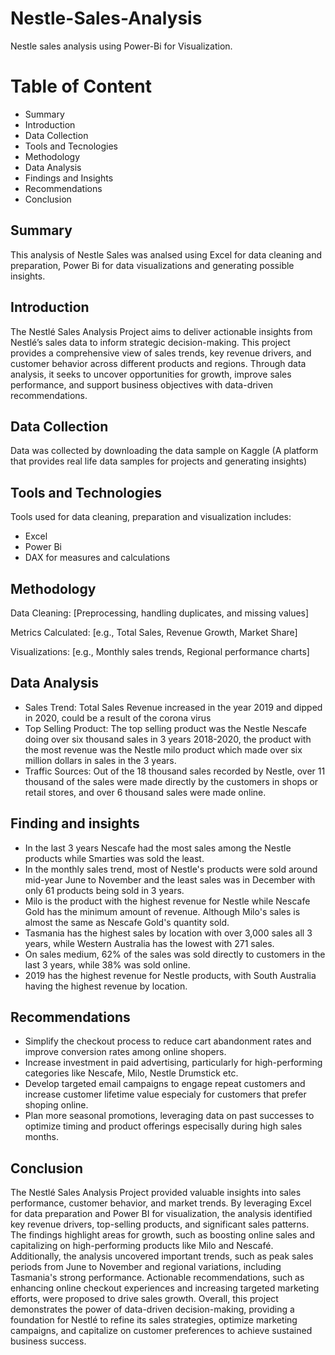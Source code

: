 # Nestle-Sales-Analysis
Nestle sales analysis using Power-Bi for Visualization. 

# Table of Content
* Summary
* Introduction
* Data Collection
* Tools and Tecnologies
* Methodology
* Data Analysis
* Findings and Insights
* Recommendations
* Conclusion

## Summary
This analysis of Nestle Sales was analsed using Excel for data cleaning and preparation, Power Bi for data visualizations and generating possible insights. 

## Introduction
The Nestlé Sales Analysis Project aims to deliver actionable insights from Nestlé’s sales data to inform strategic decision-making. This project provides a comprehensive view of sales trends, key revenue drivers, and customer behavior across different products and regions. Through data analysis, it seeks to uncover opportunities for growth, improve sales performance, and support business objectives with data-driven recommendations.

## Data Collection
Data was collected by downloading the data sample on Kaggle (A platform that provides real life data samples for projects and generating insights)

## Tools and Technologies
Tools used for data cleaning, preparation and visualization includes:
* Excel
* Power Bi
* DAX for measures and calculations

## Methodology
Data Cleaning: [Preprocessing, handling duplicates, and missing values]

Metrics Calculated: [e.g., Total Sales, Revenue Growth, Market Share]

Visualizations: [e.g., Monthly sales trends, Regional performance charts]

## Data Analysis 
* Sales Trend: Total Sales Revenue increased in the year 2019 and dipped in 2020, could be a result of the corona virus
* Top Selling Product: The top selling product was the Nestle Nescafe doing over six thousand sales in 3 years 2018-2020, the product with the most revenue was the Nestle milo product which made over six million dollars in sales in the 3 years.
* Traffic Sources: Out of the 18 thousand sales recorded by Nestle, over 11 thousand of the sales were made directly by the customers in shops or retail stores, and over 6 thousand sales were made online.

## Finding and insights
* In the last 3 years Nescafe had the most sales among the Nestle products while Smarties was sold the least.
* In the monthly sales trend, most of Nestle's products were sold around mid-year June to November and the least sales was in December with only 61 products being sold in 3 years.
* Milo is the product with the highest revenue for Nestle while Nescafe Gold has the minimum amount of revenue. Although Milo's sales is almost the same as Nescafe Gold's quantity sold.
* Tasmania has the highest sales by location with over 3,000 sales all 3 years, while Western Australia has the lowest with 271 sales.
* On sales medium, 62% of the sales was sold directly to customers in the last 3 years, while 38% was sold online.
* 2019 has the highest revenue for Nestle products, with South Australia having the highest revenue by location.

## Recommendations
* Simplify the checkout process to reduce cart abandonment rates and improve conversion rates among online shopers.
* Increase investment in paid advertising, particularly for high-performing categories like Nescafe, Milo, Nestle Drumstick etc.
* Develop targeted email campaigns to engage repeat customers and increase customer lifetime value especialy for customers that prefer shoping online.
* Plan more seasonal promotions, leveraging data on past successes to optimize timing and product offerings especisally during high sales months.

## Conclusion
The Nestlé Sales Analysis Project provided valuable insights into sales performance, customer behavior, and market trends. By leveraging Excel for data preparation and Power BI for visualization, the analysis identified key revenue drivers, top-selling products, and significant sales patterns. The findings highlight areas for growth, such as boosting online sales and capitalizing on high-performing products like Milo and Nescafé.
Additionally, the analysis uncovered important trends, such as peak sales periods from June to November and regional variations, including Tasmania's strong performance. Actionable recommendations, such as enhancing online checkout experiences and increasing targeted marketing efforts, were proposed to drive sales growth.
Overall, this project demonstrates the power of data-driven decision-making, providing a foundation for Nestlé to refine its sales strategies, optimize marketing campaigns, and capitalize on customer preferences to achieve sustained business success.

